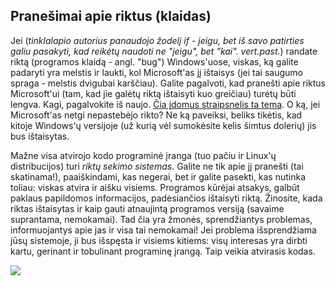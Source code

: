 <?php require("../../entete.php"); ?> <?php require("../../base.php"); ?>

<div id="corps">

<h2>Prane&#353;imai apie riktus (klaidas)</h2>

<p>Jei (<i>tinklalapio autorius panaudojo &#382;odel&#303; if - jeigu, bet i&#353; savo patirties galiu pasakyti, kad reik&#279;t&#371; naudoti ne "jeigu", bet "kai". vert.past.</i>) randate
riktą (programos klaidą - angl. "bug") Windows'uose, viskas, k&#261; galite padaryti yra melstis ir laukti, kol Microsoft'as j&#303; i&#353;taisys (jei tai saugumo spraga - melstis dvigubai kar&#353;&#269;iau). Galite pagalvoti, kad prane&#353;ti apie riktus Microsoft'ui  (tam, kad jie gal&#279;t&#371; rikt&#261; i&#353;taisyti kuo grei&#269;iau) tur&#279;t&#371; b&#363;ti lengva. Kagi, pagalvokite i&#353; naujo. <a 
href="http://www.oreillynet.com/mac/blog/2002/06/mission_impossible_submitting.html">&#268;ia &#303;domus straipsnelis ta tema</a>. O k&#261;, jei Microsoft'as netgi nepasteb&#279;jo rikto? Ne k&#261; paveiksi, beliks tik&#279;tis, kad kitoje Windows'&#371; versijoje (u&#382; kuri&#261; v&#279;l sumok&#279;site kelis &#353;imtus doleri&#371;) jis bus i&#353;taisytas.</p>

<p>Ma&#382;ne visa atvirojo kodo programin&#279; &#303;ranga (tuo pa&#269;iu ir Linux'&#371; distribucijos) turi
<i>rikt&#371; sekimo sistemas</i>. Galite ne tik apie j&#303; prane&#353;ti (tai skatinama!), paai&#353;kindami, kas negerai, bet ir galite pasekti, kas nutinka toliau: viskas atvira ir ai&#353;ku visiems. 
Programos k&#363;r&#279;jai atsakys, galb&#363;t paklaus papildomos informacijos, pad&#279;sian&#269;ios i&#353;taisyti rikt&#261;. &#381;inosite, kada riktas i&#353;taisytas ir kaip gauti atnaujint&#261; programos versij&#261; (savaime suprantama, nemokamai). 
Tad &#269;ia yra &#382;mon&#279;s, sprend&#382;iantys problemas, informuojantys apie jas ir visa tai nemokamai! Jei problema i&#353;sprend&#382;iama j&#363;s&#371; sistemoje, ji bus i&#353;sp&#281;sta ir visiems kitiems: vis&#371; interesas yra dirbti kartu, gerinant ir tobulinant programin&#281; &#303;rang&#261;. Taip veikia atvirasis kodas.</p>

<img src="Images/report_bugs_thumb.png" />

</div>



